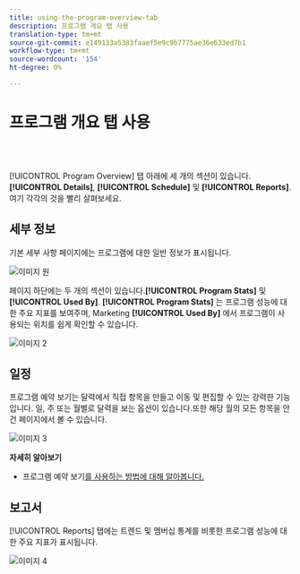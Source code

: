 ```yaml
---
title: using-the-program-overview-tab
description: 프로그램 개요 탭 사용
translation-type: tm+mt
source-git-commit: e149133a5383faaef5e9c9b7775ae36e633ed7b1
workflow-type: tm+mt
source-wordcount: '154'
ht-degree: 0%

---
```



# 프로그램 개요 탭 사용

<br> 

[!UICONTROL Program Overview] 탭 아래에 세 개의 섹션이 있습니다.**[!UICONTROL Details]**, **[!UICONTROL Schedule]** 및 **[!UICONTROL Reports]**. 여기 각각의 것을 빨리 살펴보세요.

## 세부 정보

기본 세부 사항 페이지에는 프로그램에 대한 일반 정보가 표시됩니다.

![이미지 원](/help/sky/assets/programs/using-the-program-overview-tab/using-the-program-overview-tab-1.png)

페이지 하단에는 두 개의 섹션이 있습니다.**[!UICONTROL Program Stats]** 및 **[!UICONTROL Used By]**. **[!UICONTROL Program Stats]** 는 프로그램 성능에 대한 주요 지표를 보여주며, Marketing **[!UICONTROL Used By]** 에서 프로그램이 사용되는 위치를 쉽게 확인할 수 있습니다.

![이미지 2](/help/sky/assets/programs/using-the-program-overview-tab/using-the-program-overview-tab-2.png)

## 일정

프로그램 예약 보기는 달력에서 직접 항목을 만들고 이동 및 편집할 수 있는 강력한 기능입니다. 일, 주 또는 월별로 달력을 보는 옵션이 있습니다.또한 해당 월의 모든 항목을 안건 페이지에서 볼 수 있습니다.

![이미지 3](/help/sky/assets/programs/using-the-program-overview-tab/using-the-program-overview-tab-3.png)

**자세히 알아보기**

* 프로그램 예약 보기[를 사용하는 방법에 대해 알아봅니다.](/help/sky/navigating-program-schedule-view.md)

## 보고서

[!UICONTROL Reports] 탭에는 트렌드 및 멤버십 통계를 비롯한 프로그램 성능에 대한 주요 지표가 표시됩니다.

![이미지 4](/help/sky/assets/programs/using-the-program-overview-tab/using-the-program-overview-tab-4.png)
